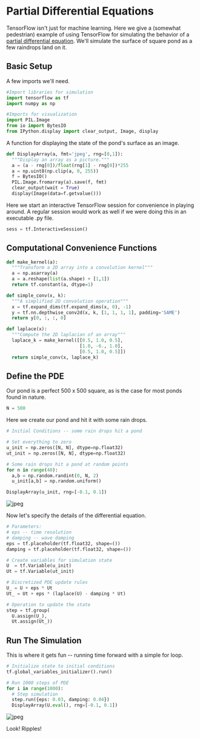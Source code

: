 # Partial Differential Equations

TensorFlow isn't just for machine learning.  Here we give a (somewhat
pedestrian) example of using TensorFlow for simulating the behavior of a
[partial differential equation](
https://en.wikipedia.org/wiki/Partial_differential_equation).
We'll simulate the surface of square pond as a few raindrops land on it.


## Basic Setup

A few imports we'll need.

```python
#Import libraries for simulation
import tensorflow as tf
import numpy as np

#Imports for visualization
import PIL.Image
from io import BytesIO
from IPython.display import clear_output, Image, display
```

A function for displaying the state of the pond's surface as an image.

```python
def DisplayArray(a, fmt='jpeg', rng=[0,1]):
  """Display an array as a picture."""
  a = (a - rng[0])/float(rng[1] - rng[0])*255
  a = np.uint8(np.clip(a, 0, 255))
  f = BytesIO()
  PIL.Image.fromarray(a).save(f, fmt)
  clear_output(wait = True)
  display(Image(data=f.getvalue()))
```

Here we start an interactive TensorFlow session for convenience in playing
around.  A regular session would work as well if we were doing this in an
executable .py file.

```python
sess = tf.InteractiveSession()
```

## Computational Convenience Functions


```python
def make_kernel(a):
  """Transform a 2D array into a convolution kernel"""
  a = np.asarray(a)
  a = a.reshape(list(a.shape) + [1,1])
  return tf.constant(a, dtype=1)

def simple_conv(x, k):
  """A simplified 2D convolution operation"""
  x = tf.expand_dims(tf.expand_dims(x, 0), -1)
  y = tf.nn.depthwise_conv2d(x, k, [1, 1, 1, 1], padding='SAME')
  return y[0, :, :, 0]

def laplace(x):
  """Compute the 2D laplacian of an array"""
  laplace_k = make_kernel([[0.5, 1.0, 0.5],
                           [1.0, -6., 1.0],
                           [0.5, 1.0, 0.5]])
  return simple_conv(x, laplace_k)
```

## Define the PDE

Our pond is a perfect 500 x 500 square, as is the case for most ponds found in
nature.

```python
N = 500
```

Here we create our pond and hit it with some rain drops.

```python
# Initial Conditions -- some rain drops hit a pond

# Set everything to zero
u_init = np.zeros([N, N], dtype=np.float32)
ut_init = np.zeros([N, N], dtype=np.float32)

# Some rain drops hit a pond at random points
for n in range(40):
  a,b = np.random.randint(0, N, 2)
  u_init[a,b] = np.random.uniform()

DisplayArray(u_init, rng=[-0.1, 0.1])
```

![jpeg](https://www.tensorflow.org/images/pde_output_1.jpg)


Now let's specify the details of the differential equation.


```python
# Parameters:
# eps -- time resolution
# damping -- wave damping
eps = tf.placeholder(tf.float32, shape=())
damping = tf.placeholder(tf.float32, shape=())

# Create variables for simulation state
U  = tf.Variable(u_init)
Ut = tf.Variable(ut_init)

# Discretized PDE update rules
U_ = U + eps * Ut
Ut_ = Ut + eps * (laplace(U) - damping * Ut)

# Operation to update the state
step = tf.group(
  U.assign(U_),
  Ut.assign(Ut_))
```

## Run The Simulation 

This is where it gets fun -- running time forward with a simple for loop.

```python
# Initialize state to initial conditions
tf.global_variables_initializer().run()

# Run 1000 steps of PDE
for i in range(1000):
  # Step simulation
  step.run({eps: 0.03, damping: 0.04})
  DisplayArray(U.eval(), rng=[-0.1, 0.1])
```

![jpeg](../../images/pde_output_2.jpg)

Look! Ripples!
